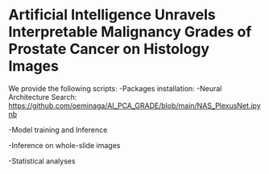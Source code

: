 # Artificial Intelligence Unravels Interpretable Malignancy Grades of Prostate Cancer on Histology Images

We provide the following scripts:
-Packages installation:
-Neural Architecture Search:
</br>https://github.com/oeminaga/AI_PCA_GRADE/blob/main/NAS_PlexusNet.ipynb</br>

-Model training and Inference

-Inference on whole-slide images

-Statistical analyses
